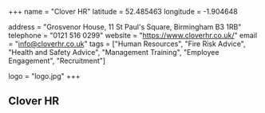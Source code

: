 +++
name = "Clover HR"
latitude = 52.485463
longitude = -1.904648

address = "Grosvenor House, 11 St Paul's Square, Birmingham B3 1RB"
telephone = "0121 516 0299"
website = "https://www.cloverhr.co.uk/"
email = "info@cloverhr.co.uk"
tags = ["Human Resources", "Fire Risk Advice", "Health and Safety Advice", "Management Training", "Employee Engagement", "Recruitment"]

logo = "logo.jpg"
+++

## Clover HR
